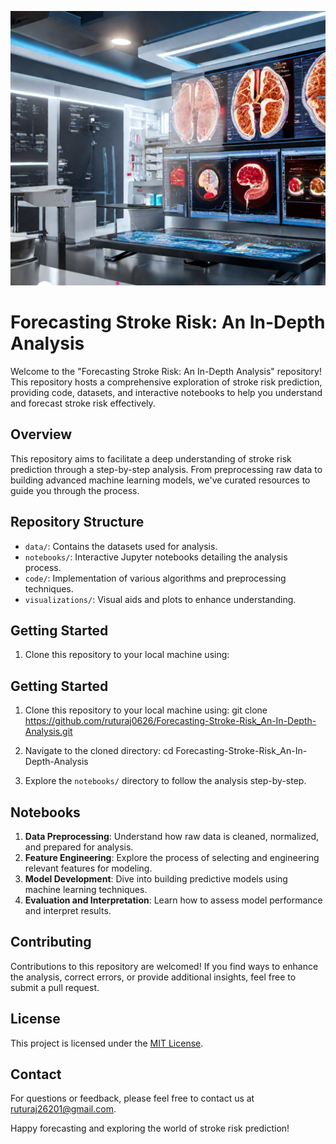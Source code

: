 ![Repository Cover](Forecasting-Stroke-Risk_An-In-Depth-Analysis.png)

# Forecasting Stroke Risk: An In-Depth Analysis

Welcome to the "Forecasting Stroke Risk: An In-Depth Analysis" repository! This repository hosts a comprehensive exploration of stroke risk prediction, providing code, datasets, and interactive notebooks to help you understand and forecast stroke risk effectively.

## Overview

This repository aims to facilitate a deep understanding of stroke risk prediction through a step-by-step analysis. From preprocessing raw data to building advanced machine learning models, we've curated resources to guide you through the process.

## Repository Structure

- `data/`: Contains the datasets used for analysis.
- `notebooks/`: Interactive Jupyter notebooks detailing the analysis process.
- `code/`: Implementation of various algorithms and preprocessing techniques.
- `visualizations/`: Visual aids and plots to enhance understanding.

## Getting Started

1. Clone this repository to your local machine using:
## Getting Started

1. Clone this repository to your local machine using:
git clone https://github.com/ruturaj0626/Forecasting-Stroke-Risk_An-In-Depth-Analysis.git

2. Navigate to the cloned directory:
cd Forecasting-Stroke-Risk_An-In-Depth-Analysis

3. Explore the `notebooks/` directory to follow the analysis step-by-step.

## Notebooks

1. **Data Preprocessing**: Understand how raw data is cleaned, normalized, and prepared for analysis.
2. **Feature Engineering**: Explore the process of selecting and engineering relevant features for modeling.
3. **Model Development**: Dive into building predictive models using machine learning techniques.
4. **Evaluation and Interpretation**: Learn how to assess model performance and interpret results.

## Contributing

Contributions to this repository are welcomed! If you find ways to enhance the analysis, correct errors, or provide additional insights, feel free to submit a pull request.

## License

This project is licensed under the [MIT License](LICENSE).

## Contact

For questions or feedback, please feel free to contact us at [ruturaj26201@gmail.com](mailto:ruturaj26201@gmail.com).

Happy forecasting and exploring the world of stroke risk prediction!
